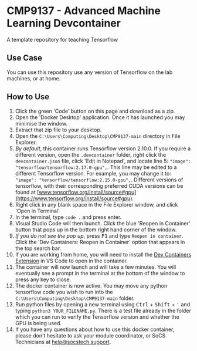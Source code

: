 # CMP9137 - Advanced Machine Learning Devcontainer

A template repository for teaching Tensorflow

## Use Case

You can use this repository use any version of Tensorflow on the lab machines, or at home.

## How to Use

1. Click the green 'Code' button on this page and download as a zip.
2. Open the 'Docker Desktop' application. Once it has launched you may minimise the window.
3. Extract that zip file to your desktop.
4. Open the  `C:\Users\Computing\Desktop\CMP9137-main` directory in File Explorer.
5. *By default*, this container runs Tensorflow version 2.10.0. If you require a different version, open the `.devcontainer` folder, right click the `devcontainer.json` file, click 'Edit in Notepad', and locate line 5: `"image": "tensorflow/tensorflow:2.17.0-gpu",`. This line may be edited to a different Tensorflow version. For example, you may change it to: `"image": "tensorflow/tensorflow:2.15.0-gpu",`. Different versions of tensorflow, with their corresponding preferred CUDA versions can be found at [www.tensorflow.org/install/source#gpu](https://www.tensorflow.org/install/source#gpu).
6. Right click in any blank space in the File Explorer window, and click 'Open in Terminal'
7. In the terminal, type `code .` and press enter.
8. Visual Studio Code will then launch. Click the blue 'Reopen in Container' button that pops up in the bottom right hand corner of the window.
9. *If you do not see the pop up*, press <kbd>F1</kbd> and type `Reopen in container`. Click the 'Dev Containers: Reopen in Container' option that appears in the top search bar.
10. If you are working from home, you will need to install the [Dev Containers Extension](https://marketplace.visualstudio.com/items?itemName=ms-vscode-remote.remote-containers) in VS Code to open in the container.
11. The container will now launch and will take a few minutes. You will eventually see a prompt in the terminal at the bottom of the window to press any key to close.
12. The docker container is now active. You may move any python tensorflow code you wish to run into the `C:\Users\Computing\Desktop\CMP9137-main` folder.
13. Run python files by opening a new terminal using <kbd>Ctrl</kbd> + <kbd>Shift</kbd> + <kbd>'</kbd> and typing `python3 YOUR_FILENAME.py`. There is a test file already in the folder which you can run to verify the Tensorflow version and whether the GPU is being used.
14. If you have any questions about how to use this docker container, please don't hesitate to ask your module coordinator, or SoCS Technicians at [help@socstech.support](mailto:help@socstech.support).
